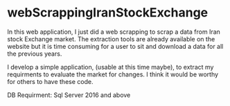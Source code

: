 # webScrappingIranStockExchange
In this web application, I just did a web scrapping to scrap a data from Iran stock Exchange market. The extraction tools are already available on the website but it is time consuming for a user to sit and download a data for all the previous years.

I develop a simple application, (usable at this time maybe), to extract my requirments to evaluate the market for changes.
I think it would be worthy for others to have these code. 

DB Requirment: Sql Server 2016 and above

